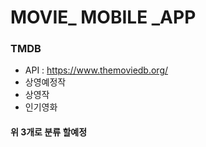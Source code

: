 # MOVIE_ MOBILE _APP
### TMDB 

- API : https://www.themoviedb.org/
- 상영예정작
- 상영작
- 인기영화

#### 위 3개로 분류 할예정

